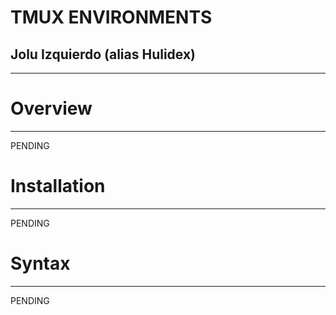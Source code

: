 # TMUX ENVIRONMENTS
## Jolu Izquierdo (alias Hulidex)
---

# Overview
---

PENDING

# Installation
---

PENDING

# Syntax
---

PENDING
